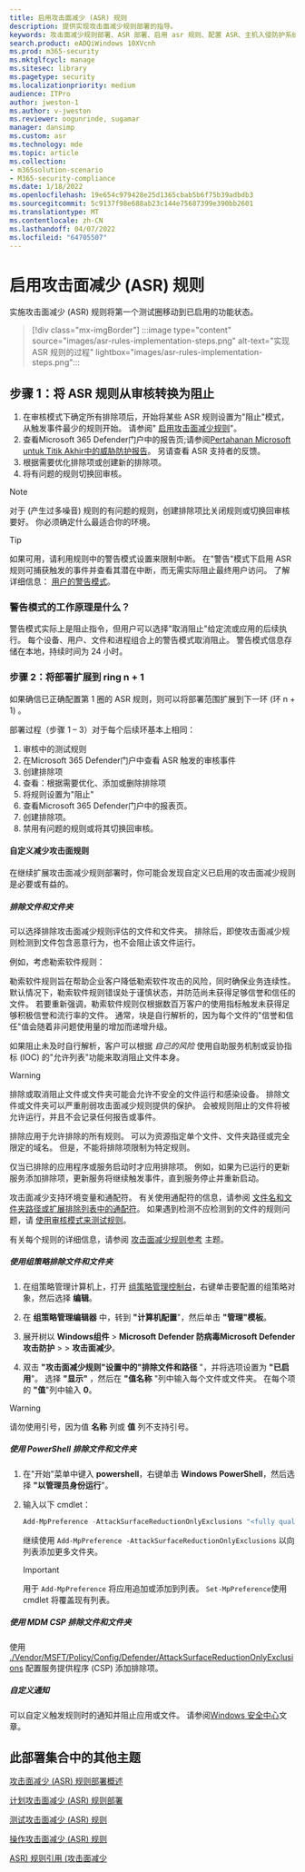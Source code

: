 ```yaml
---
title: 启用攻击面减少 (ASR) 规则
description: 提供实现攻击面减少规则部署的指导。
keywords: 攻击面减少规则部署、ASR 部署、启用 asr 规则、配置 ASR、主机入侵防护系统、保护规则、防攻击规则、反攻击规则、攻击规则、感染预防规则、Pertahanan Microsoft untuk Titik Akhir、配置 ASR 规则
search.product: eADQiWindows 10XVcnh
ms.prod: m365-security
ms.mktglfcycl: manage
ms.sitesec: library
ms.pagetype: security
ms.localizationpriority: medium
audience: ITPro
author: jweston-1
ms.author: v-jweston
ms.reviewer: oogunrinde, sugamar
manager: dansimp
ms.custom: asr
ms.technology: mde
ms.topic: article
ms.collection:
- m365solution-scenario
- M365-security-compliance
ms.date: 1/18/2022
ms.openlocfilehash: 19e654c979428e25d1365cbab5b6f75b39adbdb3
ms.sourcegitcommit: 5c9137f98e688ab23c144e75687399e390bb2601
ms.translationtype: MT
ms.contentlocale: zh-CN
ms.lasthandoff: 04/07/2022
ms.locfileid: "64705507"
---
```

# <a name="enable-attack-surface-reduction-asr-rules"></a>启用攻击面减少 (ASR) 规则

实施攻击面减少 (ASR) 规则将第一个测试圈移动到已启用的功能状态。

> [!div class="mx-imgBorder"]
> :::image type="content" source="images/asr-rules-implementation-steps.png" alt-text="实现 ASR 规则的过程" lightbox="images/asr-rules-implementation-steps.png":::
  

## <a name="step-1-transition-asr-rules-from-audit-to-block"></a>步骤 1：将 ASR 规则从审核转换为阻止

1. 在审核模式下确定所有排除项后，开始将某些 ASR 规则设置为"阻止"模式，从触发事件最少的规则开始。 请参阅" [启用攻击面减少规则](enable-attack-surface-reduction.md)"。
2. 查看Microsoft 365 Defender门户中的报告页;请参阅[Pertahanan Microsoft untuk Titik Akhir中的威胁防护报告](threat-protection-reports.md)。 另请查看 ASR 支持者的反馈。
3. 根据需要优化排除项或创建新的排除项。
4. 将有问题的规则切换回审核。

  >[!Note]
  >对于 (产生过多噪音) 规则的有问题的规则，创建排除项比关闭规则或切换回审核要好。 你必须确定什么最适合你的环境。

  >[!Tip]
  >如果可用，请利用规则中的警告模式设置来限制中断。 在"警告"模式下启用 ASR 规则可捕获触发的事件并查看其潜在中断，而无需实际阻止最终用户访问。 了解详细信息： [用户的警告模式](attack-surface-reduction.md#warn-mode-for-users)。

### <a name="how-does-warn-mode-work"></a>警告模式的工作原理是什么？

警告模式实际上是阻止指令，但用户可以选择"取消阻止"给定流或应用的后续执行。 每个设备、用户、文件和进程组合上的警告模式取消阻止。 警告模式信息存储在本地，持续时间为 24 小时。

### <a name="step-2-expand-deployment-to-ring-n--1"></a>步骤 2：将部署扩展到 ring n + 1

如果确信已正确配置第 1 圈的 ASR 规则，则可以将部署范围扩展到下一环 (环 n + 1) 。

部署过程（步骤 1 – 3）对于每个后续环基本上相同：

1. 审核中的测试规则
2. 在Microsoft 365 Defender门户中查看 ASR 触发的审核事件
3. 创建排除项
4. 查看：根据需要优化、添加或删除排除项
5. 将规则设置为"阻止"
6. 查看Microsoft 365 Defender门户中的报表页。
7. 创建排除项。
8. 禁用有问题的规则或将其切换回审核。

#### <a name="customize-attack-surface-reduction-rules"></a>自定义减少攻击面规则

在继续扩展攻击面减少规则部署时，你可能会发现自定义已启用的攻击面减少规则是必要或有益的。

##### <a name="exclude-files-and-folders"></a>排除文件和文件夹

可以选择排除攻击面减少规则评估的文件和文件夹。 排除后，即使攻击面减少规则检测到文件包含恶意行为，也不会阻止该文件运行。

例如，考虑勒索软件规则：

勒索软件规则旨在帮助企业客户降低勒索软件攻击的风险，同时确保业务连续性。 默认情况下，勒索软件规则错误处于谨慎状态，并防范尚未获得足够信誉和信任的文件。 若要重新强调，勒索软件规则仅根据数百万客户的使用指标触发未获得足够积极信誉和流行率的文件。 通常，块是自行解析的，因为每个文件的"信誉和信任"值会随着非问题使用量的增加而递增升级。

如果阻止未及时自行解析，客户可以根据 _自己的风险_ 使用自助服务机制或妥协指标 (IOC) 的"允许列表"功能来取消阻止文件本身。

> [!WARNING]
> 排除或取消阻止文件或文件夹可能会允许不安全的文件运行和感染设备。 排除文件或文件夹可以严重削弱攻击面减少规则提供的保护。 会被规则阻止的文件将被允许运行，并且不会记录任何报告或事件。

排除应用于允许排除的所有规则。 可以为资源指定单个文件、文件夹路径或完全限定的域名。 但是，不能将排除项限制为特定规则。

仅当已排除的应用程序或服务启动时才应用排除项。 例如，如果为已运行的更新服务添加排除项，更新服务将继续触发事件，直到服务停止并重新启动。

攻击面减少支持环境变量和通配符。 有关使用通配符的信息，请参阅 [文件名和文件夹路径或扩展排除列表中的通配符](configure-extension-file-exclusions-microsoft-defender-antivirus.md#use-wildcards-in-the-file-name-and-folder-path-or-extension-exclusion-lists)。
如果遇到检测不应检测到的文件的规则问题，请 [使用审核模式来测试规则](evaluate-attack-surface-reduction.md)。

有关每个规则的详细信息，请参阅 [攻击面减少规则参考](attack-surface-reduction-rules-reference.md) 主题。

##### <a name="use-group-policy-to-exclude-files-and-folders"></a>使用组策略排除文件和文件夹

1. 在组策略管理计算机上，打开 [组策略管理控制台](https://technet.microsoft.com/library/cc731212.aspx)，右键单击要配置的组策略对象，然后选择 **编辑**。

2. 在 **组策略管理编辑器** 中，转到 **"计算机配置**"，然后单击 **"管理"模板**。

3. 展开树以 **Windows组件** \> **Microsoft Defender 防病毒Microsoft Defender 攻击防护** \>  \> **攻击面减少**。

4. 双击 **"攻击面减少规则"设置中的"排除文件和路径** "，并将选项设置为 **"已启用**"。 选择 **"显示"** ，然后在 **"值名称** "列中输入每个文件或文件夹。 在每个项的 **"值**"列中输入 **0**。

> [!WARNING]
> 请勿使用引号，因为值 **名称** 列或 **值** 列不支持引号。

##### <a name="use-powershell-to-exclude-files-and-folders"></a>使用 PowerShell 排除文件和文件夹

1. 在"开始"菜单中键入 **powershell**，右键单击 **Windows PowerShell**，然后选择 **"以管理员身份运行**"。

2. 输入以下 cmdlet：

    ```PowerShell
    Add-MpPreference -AttackSurfaceReductionOnlyExclusions "<fully qualified path or resource>"
    ```

    继续使用 `Add-MpPreference -AttackSurfaceReductionOnlyExclusions` 以向列表添加更多文件夹。

    > [!IMPORTANT]
    > 用于 `Add-MpPreference` 将应用追加或添加到列表。 `Set-MpPreference`使用 cmdlet 将覆盖现有列表。

##### <a name="use-mdm-csps-to-exclude-files-and-folders"></a>使用 MDM CSP 排除文件和文件夹

使用 [./Vendor/MSFT/Policy/Config/Defender/AttackSurfaceReductionOnlyExclusions](/windows/client-management/mdm/policy-csp-defender#defender-attacksurfacereductiononlyexclusions) 配置服务提供程序 (CSP) 添加排除项。

##### <a name="customize-the-notification"></a>自定义通知

可以自定义触发规则时的通知并阻止应用或文件。 请参阅[Windows 安全中心](/windows/security/threat-protection/windows-defender-security-center/windows-defender-security-center#customize-notifications-from-the-windows-defender-security-center)文章。

## <a name="additional-topics-in-this-deployment-collection"></a>此部署集合中的其他主题

[攻击面减少 (ASR) 规则部署概述](attack-surface-reduction-rules-deployment.md)

[计划攻击面减少 (ASR) 规则部署](attack-surface-reduction-rules-deployment-plan.md)

[测试攻击面减少 (ASR) 规则](attack-surface-reduction-rules-deployment-test.md)

[操作攻击面减少 (ASR) 规则](attack-surface-reduction-rules-deployment-operationalize.md)

[ASR) 规则引用 (攻击面减少](attack-surface-reduction-rules-reference.md)

